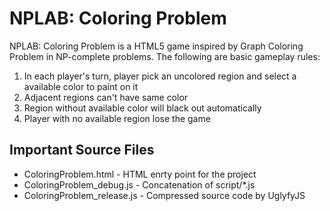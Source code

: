 NPLAB: Coloring Problem
=======================
NPLAB: Coloring Problem is a HTML5 game inspired by Graph Coloring Problem
in NP-complete problems.  The following are basic gameplay rules:

1. In each player's turn, player pick an uncolored region and select a available color to paint on it
2. Adjacent regions can't have same color
3. Region without available color will black out automatically
3. Player with no available region lose the game

Important Source Files
----------------------
* ColoringProblem.html - HTML enrty point for the project
* ColoringProblem_debug.js - Concatenation of script/*.js
* ColoringProblem_release.js - Compressed source code by UglyfyJS

